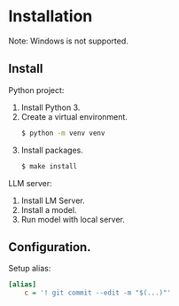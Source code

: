 # Installation

Note: Windows is not supported.

## Install

Python project:

1. Install Python 3.
1. Create a virtual environment.
    ```sh
    $ python -m venv venv
    ```
1. Install packages.
    ```sh
    $ make install
    ```

LLM server:

1. Install LM Server.
1. Install a model.
1. Run model with local server.

## Configuration.

Setup alias:

```ini
[alias]
    c = '! git commit --edit -m "$(...)"'
```
